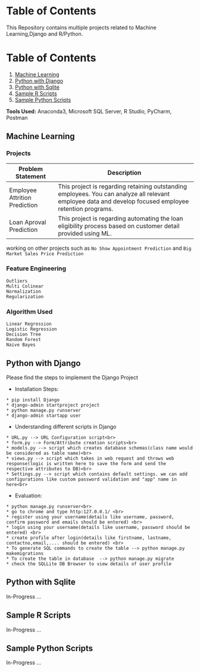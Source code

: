 # Table of Contents

This Repository contains multiple projects related to Machine Learning,Django and R/Python.

# Table of Contents
1. [Machine Learning](#machine-learning)
2. [Python with Django](#python-with-django)
3. [Python with Sqlite](#python-with-sqlite)
4. [Sample R Scripts](#sample-r-scripts)
5. [Sample Python Scripts](#sample-python-scripts)

<b>Tools Used:</b> Anaconda3, Microsoft SQL Server, R Studio, PyCharm, Postman

## Machine Learning

### Projects
Problem Statement | Description
------------ | -------------
Employee Attrition Prediction | This project is regarding retaining outstanding employees. You can analyze all relevant employee data and develop focused employee retention programs.
Loan Aproval Prediction | This project is regarding automating the loan eligibility process based on customer detail provided using ML.

working on other projects such as `No Show Appointment Prediction` and `Big Market Sales Price Prediction`

### Feature Engineering
`Outliers`<br>
`Multi Colinear`<br>
`Normalization`<br>
`Regularization`<br>

### Algorithm Used
`Linear Regression`<br>
`Logistic Regression`<br>
`Decision Tree`<br>
`Random Forest`<br>
`Naive Bayes`<br>


## Python with Django

Please find the steps to implement the Django Project

* Installation  Steps:

```
* pip install Django
* django-admin startproject project
* python manage.py runserver
* django-admin startapp user
```

* Understanding different scripts in Django

```
* URL.py --> URL Configuration script<br>
* form.py --> Form/Attribute creation scripts<br>
* models.py --> script which creates database schemas(class name would be considered as table name)<br>
* views.py --> script which takes in web request and throws web response(logic is written here to save the form and send the respective attributes to DB)<br>
* Settings.py --> script which contains default settings. we can add configurations like custom password validation and "app" name in here<br>
```

* Evaluation:

```
* python manage.py runserver<br>
* go to chrome and type http:127.0.0.1/ <br>
* register using your username(details like username, password, confirm password and emails should be entered) <br>
* login using your username(details like username, password should be entered) <br>
* create profile after login(details like firstname, lastname, contactno,email,.... should be entered) <br>
* To generate SQL commands to create the table --> python manage.py makemigrations
* To create the table in database  --> python manage.py migrate
* check the SQLLite DB Browser to view details of user profile
```

## Python with Sqlite
In-Progress ...

## Sample R Scripts
In-Progress ...

## Sample Python Scripts
In-Progress ...


